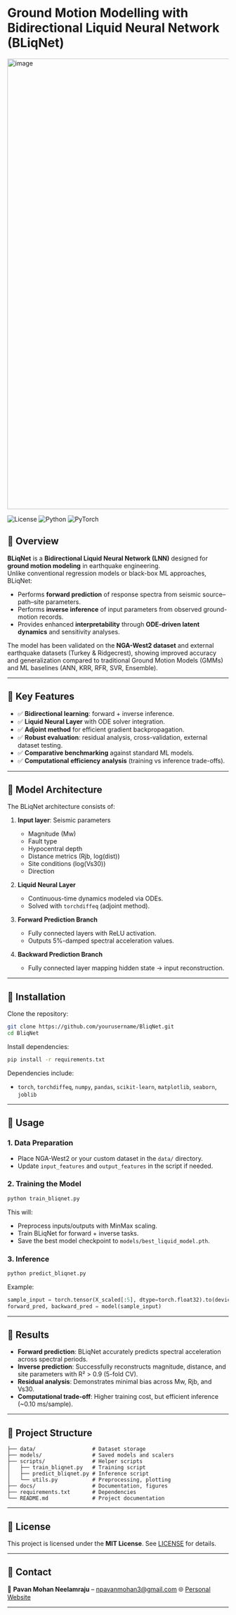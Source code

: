 # Ground Motion Modelling with Bidirectional Liquid Neural Network (BLiqNet)

<img width="1536" height="1024" alt="image" src="https://github.com/user-attachments/assets/9320a2d9-229c-4860-85a7-446c2ba1acc7" />


![License](https://img.shields.io/badge/license-MIT-blue.svg)
![Python](https://img.shields.io/badge/python-3.9%2B-brightgreen.svg)
![PyTorch](https://img.shields.io/badge/pytorch-1.10%2B-red.svg)

## 🔹 Overview
**BLiqNet** is a **Bidirectional Liquid Neural Network (LNN)** designed for **ground motion modeling** in earthquake engineering.  
Unlike conventional regression models or black-box ML approaches, BLiqNet:
- Performs **forward prediction** of response spectra from seismic source–path–site parameters.
- Performs **inverse inference** of input parameters from observed ground-motion records.
- Provides enhanced **interpretability** through **ODE-driven latent dynamics** and sensitivity analyses.

The model has been validated on the **NGA-West2 dataset** and external earthquake datasets (Turkey & Ridgecrest), showing improved accuracy and generalization compared to traditional Ground Motion Models (GMMs) and ML baselines (ANN, KRR, RFR, SVR, Ensemble).

---

## 🔹 Key Features
- ✅ **Bidirectional learning**: forward + inverse inference.  
- ✅ **Liquid Neural Layer** with ODE solver integration.  
- ✅ **Adjoint method** for efficient gradient backpropagation.  
- ✅ **Robust evaluation**: residual analysis, cross-validation, external dataset testing.  
- ✅ **Comparative benchmarking** against standard ML models.  
- ✅ **Computational efficiency analysis** (training vs inference trade-offs).  

---

## 🔹 Model Architecture
The BLiqNet architecture consists of:
1. **Input layer**: Seismic parameters  
   - Magnitude (Mw)  
   - Fault type  
   - Hypocentral depth  
   - Distance metrics (Rjb, log(dist))  
   - Site conditions (log(Vs30))  
   - Direction  

2. **Liquid Neural Layer**  
   - Continuous-time dynamics modeled via ODEs.  
   - Solved with `torchdiffeq` (adjoint method).  

3. **Forward Prediction Branch**  
   - Fully connected layers with ReLU activation.  
   - Outputs 5%-damped spectral acceleration values.  

4. **Backward Prediction Branch**  
   - Fully connected layer mapping hidden state → input reconstruction.  

---

## 🔹 Installation

Clone the repository:
```bash
git clone https://github.com/yourusername/BliqNet.git
cd BliqNet
````

Install dependencies:

```bash
pip install -r requirements.txt
```

Dependencies include:

* `torch`, `torchdiffeq`, `numpy`, `pandas`, `scikit-learn`, `matplotlib`, `seaborn`, `joblib`

---

## 🔹 Usage

### 1. Data Preparation

* Place NGA-West2 or your custom dataset in the `data/` directory.
* Update `input_features` and `output_features` in the script if needed.

### 2. Training the Model

```bash
python train_bliqnet.py
```

This will:

* Preprocess inputs/outputs with MinMax scaling.
* Train BLiqNet for forward + inverse tasks.
* Save the best model checkpoint to `models/best_liquid_model.pth`.

### 3. Inference

```bash
python predict_bliqnet.py
```

Example:

```python
sample_input = torch.tensor(X_scaled[:5], dtype=torch.float32).to(device)
forward_pred, backward_pred = model(sample_input)
```

---

## 🔹 Results

* **Forward prediction**: BLiqNet accurately predicts spectral acceleration across spectral periods.
* **Inverse prediction**: Successfully reconstructs magnitude, distance, and site parameters with R² > 0.9 (5-fold CV).
* **Residual analysis**: Demonstrates minimal bias across Mw, Rjb, and Vs30.
* **Computational trade-off**: Higher training cost, but efficient inference (\~0.10 ms/sample).


---

## 🔹 Project Structure

```
├── data/                  # Dataset storage
├── models/                # Saved models and scalers
├── scripts/               # Helper scripts
│   ├── train_bliqnet.py   # Training script
│   ├── predict_bliqnet.py # Inference script
│   └── utils.py           # Preprocessing, plotting
├── docs/                  # Documentation, figures
├── requirements.txt       # Dependencies
└── README.md              # Project documentation
```

---

## 🔹 License

This project is licensed under the **MIT License**. See [LICENSE](LICENSE) for details.

---

## 🔹 Contact

📧 **Pavan Mohan Neelamraju** – [npavanmohan3@gmail.com](mailto:npavanmohan3@gmail.com)
🌐 [Personal Website](https://pavanmohan.netlify.app)

---

```

